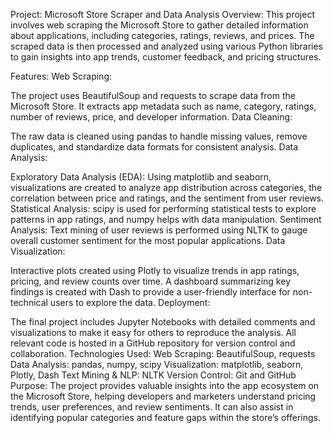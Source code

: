Project: Microsoft Store Scraper and Data Analysis
Overview:
This project involves web scraping the Microsoft Store to gather detailed information about applications, including categories, ratings, reviews, and prices. The scraped data is then processed and analyzed using various Python libraries to gain insights into app trends, customer feedback, and pricing structures.

Features:
Web Scraping:

The project uses BeautifulSoup and requests to scrape data from the Microsoft Store.
It extracts app metadata such as name, category, ratings, number of reviews, price, and developer information.
Data Cleaning:

The raw data is cleaned using pandas to handle missing values, remove duplicates, and standardize data formats for consistent analysis.
Data Analysis:

Exploratory Data Analysis (EDA):
Using matplotlib and seaborn, visualizations are created to analyze app distribution across categories, the correlation between price and ratings, and the sentiment from user reviews.
Statistical Analysis:
scipy is used for performing statistical tests to explore patterns in app ratings, and numpy helps with data manipulation.
Sentiment Analysis:
Text mining of user reviews is performed using NLTK to gauge overall customer sentiment for the most popular applications.
Data Visualization:

Interactive plots created using Plotly to visualize trends in app ratings, pricing, and review counts over time.
A dashboard summarizing key findings is created with Dash to provide a user-friendly interface for non-technical users to explore the data.
Deployment:

The final project includes Jupyter Notebooks with detailed comments and visualizations to make it easy for others to reproduce the analysis.
All relevant code is hosted in a GitHub repository for version control and collaboration.
Technologies Used:
Web Scraping: BeautifulSoup, requests
Data Analysis: pandas, numpy, scipy
Visualization: matplotlib, seaborn, Plotly, Dash
Text Mining & NLP: NLTK
Version Control: Git and GitHub
Purpose:
The project provides valuable insights into the app ecosystem on the Microsoft Store, helping developers and marketers understand pricing trends, user preferences, and review sentiments. It can also assist in identifying popular categories and feature gaps within the store’s offerings.

